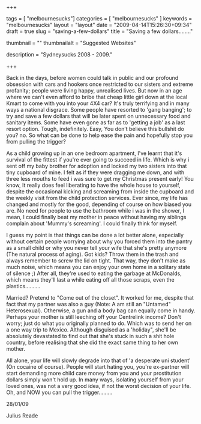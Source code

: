 
+++

tags = [ "melbournesucks"]
categories = [ "melbournesucks" ]
keywords = "melbournesucks"
layout = "layout"
date = "2009-04-14T15:26:30+09:34"
draft = true
slug = "saving-a-few-dollars"
title = "Saving a few dollars........"

thumbnail = ""
thumbnailalt = "Suggested Websites"

description = "Sydneysucks 2008 - 2009."

+++

Back in the days, before women could talk in public and our profound obsession with cars and hookers once restricted to our sisters and extreme profanity; people were living happy, unrealised lives. But now in an age where we can't even afford to bribe that cheap little girl down at the local Kmart to come with you into your 4X4 car? It's truly terrifying and in many ways a national disgrace. Some people have resorted to 'gang banging'; to try and save a few dollars that will be later spent on unnecessary food and sanitary items. Some have even gone as far as to 'getting a job' as a last resort option. Tough, indefinitely. Easy, You don’t believe this bullshit do you? no. So what can be done to help ease the pain and hopefully stop you from pulling the trigger?

As a child growing up in an one bedroom apartment, I've learnt that it's survival of the fittest if you're ever going to succeed in life. Which is why i sent off my baby brother for adoption and locked my two sisters into that tiny cupboard of mine. I felt as if they were dragging me down, and with three less mouths to feed i was sure to get my Christmas present early! You know, It really does feel liberating to have the whole house to yourself, despite the occasional kicking and screaming from inside the cupboard and the weekly visit from the child protection services. Ever since, my life has changed and mostly for the good, depending of course on how biased you are. No need for people to use the bathroom while i was in the shower, I mean, I could finally beat my mother in peace without having my siblings complain about 'Mummy's screaming'. I could finally think for myself.

I guess my point is that things can be done a lot better alone, especially without certain people worrying about why you forced them into the pantry as a small child or why you never tell your wife that she's pretty anymore (The natural process of aging). Got kids? Throw them in the trash and always remember to screw the lid on tight. That way, they don't make as much noise, which means you can enjoy your own home in a solitary state of silence ;) After all, they're used to eating the garbage at McDonalds, which means they'll last a while eating off all those scraps, even the plastics..........

Married? Pretend to "Come out of the closet". It worked for me, despite that fact that my partner was also a guy (Note: A am still an "Untamed" Heterosexual). Otherwise, a gun and a body bag can equally come in handy. Perhaps your mother is still leeching off your Centrelink income? Don't worry; just do what you originally planned to do. Which was to send her on a one way trip to Mexico. Although disguised as a 'holiday", she'll be absolutely devastated to find out that she's stuck in such a shit hole country, before realising that she did the exact same thing to her own mother.

All alone, your life will slowly degrade into that of 'a desperate uni student' (On cocaine of course). People will start hating you, you're ex-partner will start demanding more child care money from you and your prostitution dollars simply won't hold up. In many ways, isolating yourself from your loved ones, was not a very good idea, if not the worst decision of your life. Oh, and NOW you can pull the trigger.........

28/01/09

Julius Reade 